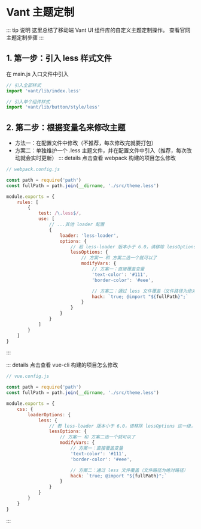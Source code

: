 # Vant 主题定制
::: tip 说明
这里总结了移动端 Vant UI 组件库的自定义主题定制操作。
<tgx-link href="https://vant-contrib.gitee.io/vant/v2/#/zh-CN/theme">查看官网主题定制步骤</tgx-link>
:::

## 1. 第一步：引入 less 样式文件
在 main.js 入口文件中引入
```js
// 引入全部样式
import 'vant/lib/index.less'

// 引入单个组件样式
import 'vant/lib/button/style/less'
```

## 2. 第二步：根据变量名来修改主题
- 方法一：在配置文件中修改（不推荐，每次修改完就要打包）
- 方案二：单独维护一个 .less 主题文件，并在配置文件中引入（推荐，每次改动就会实时更新）
::: details 点击查看 webpack 构建的项目怎么修改
```js
// webpack.config.js

const path = require('path')
const fullPath = path.join(__dirname, './src/theme.less')

module.exports = {
    rules: [
        {
            test: /\.less$/,
            use: [
                // ...其他 loader 配置
                {
                    loader: 'less-loader',
                    options: {
                        // 若 less-loader 版本小于 6.0，请移除 lessOptions 这一级，直接配置选项。
                        lessOptions: {
                            // 方案一 和 方案二选一个就可以了
                            modifyVars: {
                                // 方案一：直接覆盖变量
                                'text-color': '#111',
                                'border-color': '#eee',

                                // 方案二：通过 less 文件覆盖（文件路径为绝对路径）
                                hack: `true; @import "${fullPath}";`
                            }
                        }
                    }
                }
            ]
        }
    ]
}
```
:::

::: details 点击查看 vue-cli 构建的项目怎么修改
```js
// vue.config.js

const path = require('path')
const fullPath = path.join(__dirname, './src/theme.less')

module.exports = {
    css: {
        loaderOptions: {
            less: {
                // 若 less-loader 版本小于 6.0，请移除 lessOptions 这一级，直接配置选项。
                lessOptions: {
                    // 方案一 和 方案二选一个就可以了
                    modifyVars: {
                        // 方案一：直接覆盖变量
                        'text-color': '#111',
                        'border-color': '#eee',

                        // 方案二：通过 less 文件覆盖（文件路径为绝对路径）
                        hack: `true; @import "${fullPath}";`
                    }
                }
            }
        }
    }
}
```
:::
